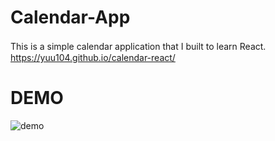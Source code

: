 # Calendar-App
This is a simple calendar application that I built to learn React.　　
https://yuu104.github.io/calendar-react/

# DEMO
![demo](https://user-images.githubusercontent.com/65438064/130202195-d7f06f13-9020-4d18-87b7-0e2a47c771a5.gif)
